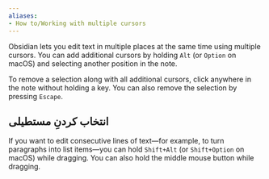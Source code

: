 ```yaml
---
aliases: 
- How to/Working with multiple cursors
---
```


Obsidian lets you edit text in multiple places at the same time using multiple cursors. You can add additional cursors by holding `Alt` (or `Option` on macOS) and selecting another position in the note.

To remove a selection along with all additional cursors, click anywhere in the note without holding a key. You can also remove the selection by pressing `Escape`.

## انتخاب کردنِ مستطیلی

If you want to edit consecutive lines of text—for example, to turn paragraphs into list items—you can hold `Shift+Alt` (or `Shift+Option` on macOS) while dragging. You can also hold the middle mouse button while dragging.
